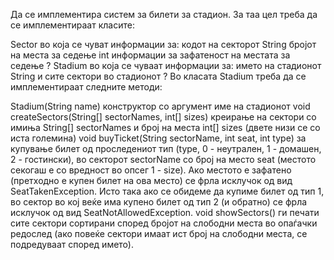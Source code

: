 Да се имплементира систем за билети за стадион. За таа цел треба да се имплементираат класите:

Sector во која се чуват информации за:
кодот на секторот String
бројот на места за седење int
информации за зафатеност на местата за седење ?
Stadium во која се чуваат информации за:
името на стадионот String
и сите сектори во стадионот ?
Во класата Stadium треба да се имплементираат следните методи:

Stadium(String name) конструктор со аргумент име на стадионот
void createSectors(String[] sectorNames, int[] sizes) креирање на сектори со имиња String[] sectorNames и број на места int[] sizes (двете низи се со иста големина)
void buyTicket(String sectorName, int seat, int type) за купување билет од проследениот тип (type, 0 - неутрален, 1 - домашен, 2 - гостински), во секторот sectorName со број на место seat (местото секогаш е со вредност во опсег 1 - size). Ако местото е зафатено (претходно е купен билет на ова место) се фрла исклучок од вид SeatTakenException. Исто така ако се обидеме да купиме билет од тип 1, во сектор во кој веќе има купено билет од тип 2 (и обратно) се фрла исклучок од вид SeatNotAllowedException.
void showSectors() ги печати сите сектори сортирани според бројот на слободни места во опаѓачки редослед (ако повеќе сектори имаат ист број на слободни места, се подредуваат според името).